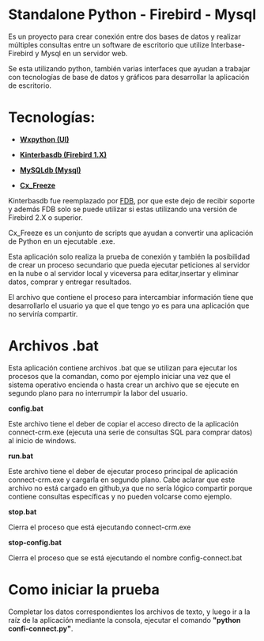 # Standalone Python - Firebird - Mysql

Es un proyecto para crear conexión entre dos bases de datos y realizar múltiples consultas entre un software de escritorio que utilize Interbase-Firebird y Mysql en un servidor web.

Se esta utilizando python, también varias interfaces que ayudan a trabajar con tecnologías de base de datos y gráficos para desarrollar la aplicación de escritorio.

# Tecnologías:
<ul>
  <li><strong><a href="https://wxpython.org/">Wxpython (UI)</a></strong></li>
</ul>
<ul>
  <li><strong><a href="https://www.firebirdsql.org/en/python-driver/">Kinterbasdb  (Firebird 1.X)</a></strong></li>
</ul>
<ul>
  <li><strong><a href="https://pypi.python.org/pypi/MySQL-python">MySQLdb  (Mysql)</a></strong></li>
</ul>
<ul>
  <li><strong><a href="https://anthony-tuininga.github.io/cx_Freeze/">Cx_Freeze</a></strong></li>
</ul>


Kinterbasdb fue reemplazado por <a href='https://firebirdsql.org/file/documentation/drivers_documentation/python/fdb/getting-started.html'>FDB</a>, por que este dejo de recibir soporte y además FDB solo se puede utilizar si estas utilizando una versión de Firebird 2.X o superior.

Cx_Freeze es un conjunto de scripts que ayudan a convertir una aplicación de Python en un ejecutable .exe.

Esta aplicación solo realiza la prueba de conexión y también la posibilidad de crear un proceso secundario que pueda ejecutar peticiones al servidor en la nube o al servidor local y viceversa para editar,insertar y eliminar datos, comprar y entregar resultados.

El archivo que contiene el proceso para intercambiar información tiene que desarrollarlo el usuario ya que el que tengo yo es para una aplicación que no serviría compartir.

# Archivos .bat

Esta aplicación contiene archivos .bat que se utilizan para ejecutar los procesos que la comandan, como por ejemplo iniciar una vez que el sistema operativo encienda o hasta crear un archivo que se ejecute en segundo plano para no interrumpir la labor del usuario.

<p><strong>config.bat</strong></p>

Este archivo tiene el deber de copiar el acceso directo de la aplicación connect-crm.exe (ejecuta una serie de consultas SQL para comprar datos) al inicio de windows.

<p><strong>run.bat</strong></p>

Este archivo tiene el deber de ejecutar proceso principal de aplicación connect-crm.exe y cargarla en segundo plano. Cabe aclarar que este archivo no está cargado en github,ya que no sería lógico compartir porque contiene consultas específicas y no pueden volcarse como ejemplo. 

<p><strong>stop.bat</strong></p>

Cierra el proceso que está ejecutando connect-crm.exe

<p><strong>stop-config.bat</strong></p>

Cierra el proceso que se está ejecutando el nombre config-connect.bat

# Como iniciar la prueba

Completar los datos correspondientes los archivos de texto, y luego ir a la raíz de la aplicación mediante la consola, ejecutar el comando <strong>"python confi-connect.py"</strong>.
